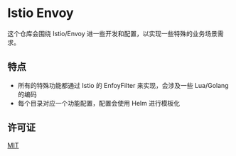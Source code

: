 # Istio Envoy
这个仓库会围绕 Istio/Envoy 进一些开发和配置，以实现一些特殊的业务场景需求。

## 特点
- 所有的特殊功能都通过 Istio 的 EnfoyFilter 来实现，会涉及一些 Lua/Golang 的编码
- 每个目录对应一个功能配置，配置会使用 Helm 进行模板化

## 许可证
[MIT](LICENSE)
